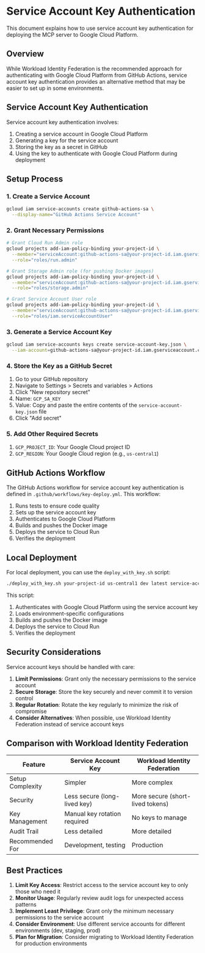 # Service Account Key Authentication

This document explains how to use service account key authentication for deploying the MCP server to Google Cloud Platform.

## Overview

While Workload Identity Federation is the recommended approach for authenticating with Google Cloud Platform from GitHub Actions, service account key authentication provides an alternative method that may be easier to set up in some environments.

## Service Account Key Authentication

Service account key authentication involves:

1. Creating a service account in Google Cloud Platform
2. Generating a key for the service account
3. Storing the key as a secret in GitHub
4. Using the key to authenticate with Google Cloud Platform during deployment

## Setup Process

### 1. Create a Service Account

```bash
gcloud iam service-accounts create github-actions-sa \
  --display-name="GitHub Actions Service Account"
```

### 2. Grant Necessary Permissions

```bash
# Grant Cloud Run Admin role
gcloud projects add-iam-policy-binding your-project-id \
  --member="serviceAccount:github-actions-sa@your-project-id.iam.gserviceaccount.com" \
  --role="roles/run.admin"

# Grant Storage Admin role (for pushing Docker images)
gcloud projects add-iam-policy-binding your-project-id \
  --member="serviceAccount:github-actions-sa@your-project-id.iam.gserviceaccount.com" \
  --role="roles/storage.admin"

# Grant Service Account User role
gcloud projects add-iam-policy-binding your-project-id \
  --member="serviceAccount:github-actions-sa@your-project-id.iam.gserviceaccount.com" \
  --role="roles/iam.serviceAccountUser"
```

### 3. Generate a Service Account Key

```bash
gcloud iam service-accounts keys create service-account-key.json \
  --iam-account=github-actions-sa@your-project-id.iam.gserviceaccount.com
```

### 4. Store the Key as a GitHub Secret

1. Go to your GitHub repository
2. Navigate to Settings > Secrets and variables > Actions
3. Click "New repository secret"
4. Name: `GCP_SA_KEY`
5. Value: Copy and paste the entire contents of the `service-account-key.json` file
6. Click "Add secret"

### 5. Add Other Required Secrets

1. `GCP_PROJECT_ID`: Your Google Cloud project ID
2. `GCP_REGION`: Your Google Cloud region (e.g., `us-central1`)

## GitHub Actions Workflow

The GitHub Actions workflow for service account key authentication is defined in `.github/workflows/key-deploy.yml`. This workflow:

1. Runs tests to ensure code quality
2. Sets up the service account key
3. Authenticates to Google Cloud Platform
4. Builds and pushes the Docker image
5. Deploys the service to Cloud Run
6. Verifies the deployment

## Local Deployment

For local deployment, you can use the `deploy_with_key.sh` script:

```bash
./deploy_with_key.sh your-project-id us-central1 dev latest service-account-key.json
```

This script:

1. Authenticates with Google Cloud Platform using the service account key
2. Loads environment-specific configurations
3. Builds and pushes the Docker image
4. Deploys the service to Cloud Run
5. Verifies the deployment

## Security Considerations

Service account keys should be handled with care:

1. **Limit Permissions**: Grant only the necessary permissions to the service account
2. **Secure Storage**: Store the key securely and never commit it to version control
3. **Regular Rotation**: Rotate the key regularly to minimize the risk of compromise
4. **Consider Alternatives**: When possible, use Workload Identity Federation instead of service account keys

## Comparison with Workload Identity Federation

| Feature | Service Account Key | Workload Identity Federation |
|---------|--------------------|-----------------------------|
| Setup Complexity | Simpler | More complex |
| Security | Less secure (long-lived key) | More secure (short-lived tokens) |
| Key Management | Manual key rotation required | No keys to manage |
| Audit Trail | Less detailed | More detailed |
| Recommended For | Development, testing | Production |

## Best Practices

1. **Limit Key Access**: Restrict access to the service account key to only those who need it
2. **Monitor Usage**: Regularly review audit logs for unexpected access patterns
3. **Implement Least Privilege**: Grant only the minimum necessary permissions to the service account
4. **Consider Environment**: Use different service accounts for different environments (dev, staging, prod)
5. **Plan for Migration**: Consider migrating to Workload Identity Federation for production environments